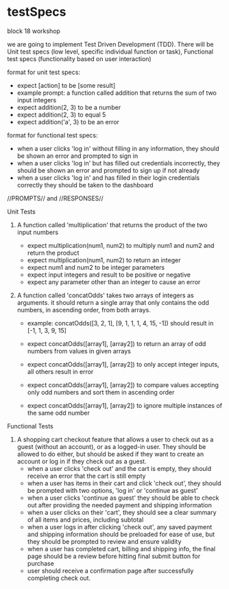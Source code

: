 # testSpecs
block 18 workshop

we are going to implement Test Driven Development (TDD). There will be Unit test specs (low level, specific individual function or task), Functional test specs (functionality based on user interaction)

format for unit test specs:
- expect [action] to be [some result]
- example prompt: a function called addition that returns the sum of two input integers
- expect addition(2, 3) to be a number
- expect addition(2, 3) to equal 5
- expect addition('a', 3) to be an error

format for functional test specs:
- when a user clicks 'log in' without filling in any information, they should be shown an error and prompted to sign in
- when a user clicks 'log in' but has filled out credentials incorrectly, they should be shown an error and prompted to sign up if not already
- when a user clicks 'log in' and has filled in their login credentials correctly they should be taken to the dashboard



//PROMPTS// and //RESPONSES//


Unit Tests

1. A function called 'multiplication' that returns the product of the two input numbers
   - expect multiplication(num1, num2) to multiply num1 and num2 and return the product
   - expect multiplication(num1, num2) to return an integer
   - expect num1 and num2 to be integer parameters
   - expect input integers and result to be positive or negative
   - expect any parameter other than an integer to cause an error
  
     
2. A function called 'concatOdds' takes two arrays of integers as arguments. it should return a single array that only contains the odd numbers, in ascending order, from both arrays.
   - example: concatOdds([3, 2, 1], [9, 1, 1, 1, 4, 15, -1]) should result in [-1, 1, 3, 9, 15]
  
   - expect concatOdds([array1], [array2]) to return an array of odd numbers from values in given arrays
   - expect concatOdds([array1], [array2]) to only accept integer inputs, all others result in error
   - expect concatOdds([array1], [array2]) to compare values accepting only odd numbers and sort them in ascending order
   - expect concatOdds([array1], [array2]) to ignore multiple instances of the same odd number
  


Functional Tests

1. A shopping cart checkout feature that allows a user to check out as a guest (without an account), or as a logged-in user. They should be allowed to do either, but should be asked if they want to create an account or log in if they check out as a guest.
   - when a user clicks 'check out' and the cart is empty, they should receive an error that the cart is still empty
   - when a user has items in their cart and click 'check out', they should be prompted with two options, 'log in' or 'continue as guest'
   - when a user clicks 'continue as guest' they should be able to check out after providing the needed payment and shipping information
   - when a user clicks on their 'cart', they should see a clear summary of all items and prices, including subtotal
   - when a user logs in after clicking 'check out', any saved payment and shipping information should be preloaded for ease of use, but they should be prompted to review and ensure validity
   - when a user has completed cart, billing and shipping info, the final page should be a review before hitting final submit button for purchase
   - user should receive a confirmation page after successfully completing check out.
